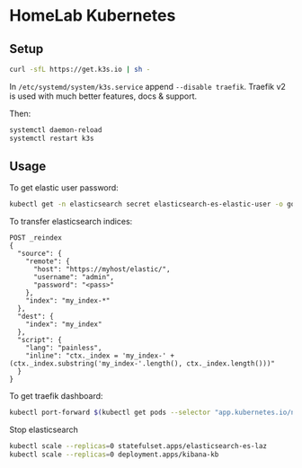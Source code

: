 # HomeLab Kubernetes

## Setup

```bash
curl -sfL https://get.k3s.io | sh -
```

In `/etc/systemd/system/k3s.service` append `--disable traefik`.
Traefik v2 is used with much better features, docs & support.

Then:

```bash
systemctl daemon-reload
systemctl restart k3s
```

## Usage

To get elastic user password:

```bash
kubectl get -n elasticsearch secret elasticsearch-es-elastic-user -o go-template='{{.data.elastic | base64decode}}'
```

To transfer elasticsearch indices:

```text
POST _reindex
{
  "source": {
    "remote": {
      "host": "https://myhost/elastic/",
      "username": "admin",
      "password": "<pass>"
    },
    "index": "my_index-*"
  },
  "dest": {
    "index": "my_index"
  },
  "script": {
    "lang": "painless",
    "inline": "ctx._index = 'my_index-' + (ctx._index.substring('my_index-'.length(), ctx._index.length()))"
  }
}
```

To get traefik dashboard:

```bash
kubectl port-forward $(kubectl get pods --selector "app.kubernetes.io/name=traefik" --output=name) 9000:9000
```

Stop elasticsearch
```bash
kubectl scale --replicas=0 statefulset.apps/elasticsearch-es-laz
kubectl scale --replicas=0 deployment.apps/kibana-kb
```
